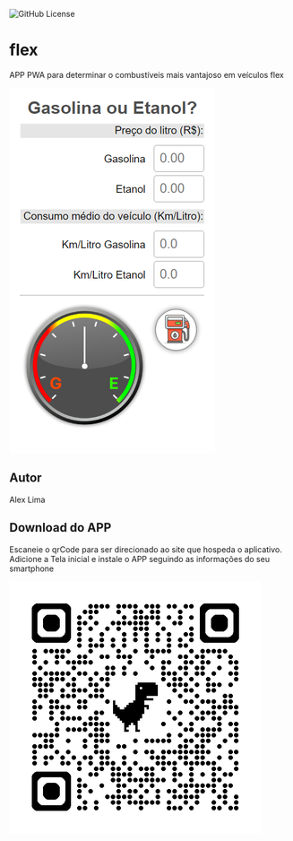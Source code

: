 ![GitHub License](https://img.shields.io/github/license/AlexsLima17/flex)


# flex
APP PWA para determinar o combustíveis mais vantajoso em veículos flex

![](img/screenshot1.png)


## Autor 
Alex Lima
## Download do APP 
Escaneie o qrCode para ser direcionado ao site  que hospeda o aplicativo. Adicione a Tela inicial e instale o APP seguindo as informações do seu smartphone

![](img/qrcode.png)
